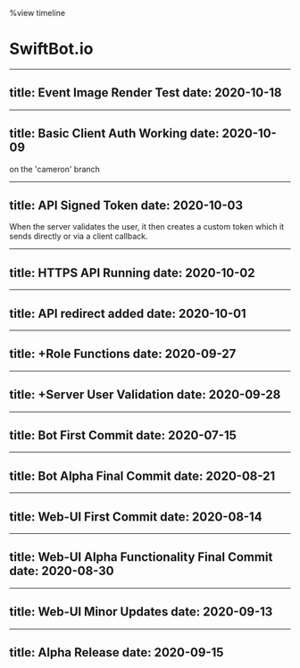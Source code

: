 %view timeline

# SwiftBot.io

---
title: Event Image Render Test
date: 2020-10-18
---

---
title: Basic Client Auth Working
date: 2020-10-09
---
on the 'cameron' branch

---
title: API Signed Token
date: 2020-10-03
---
When the server validates the user, it then creates a custom token which it sends directly or via a client callback.

---
title: HTTPS API Running
date: 2020-10-02
---

---
title: API redirect added
date: 2020-10-01
---

---
title: +Role Functions
date: 2020-09-27
---

---
title: +Server User Validation
date: 2020-09-28
---

---
title: Bot First Commit
date: 2020-07-15
---

---
title: Bot Alpha Final Commit
date: 2020-08-21
---

---
title: Web-UI First Commit
date: 2020-08-14
---

---
title: Web-UI Alpha Functionality Final Commit
date: 2020-08-30
---

---
title: Web-UI Minor Updates
date: 2020-09-13
---

---
title: Alpha Release
date: 2020-09-15
---
